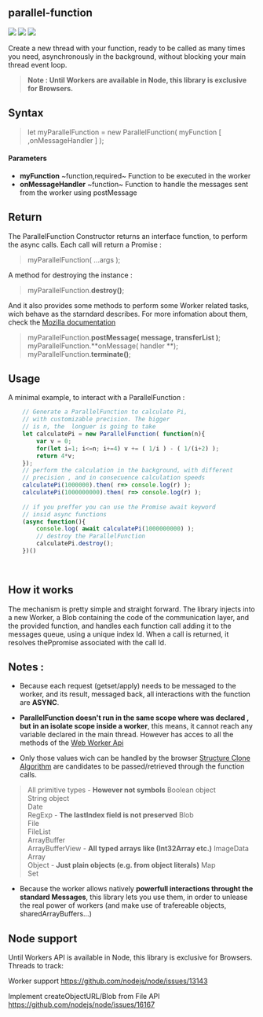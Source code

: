 ## parallel-function 
![](https://img.shields.io/badge/cdn-cdn.rawgit-green.svg)
![](https://img.shields.io/badge/Javascript-ES6-orange.svg)
![](https://img.shields.io/badge/powered-webWorkers-blue.svg)

Create a new thread with your function, ready to be called as many times you need, asynchronously in the background, without blocking your main thread event loop.

> **Note : Until Workers are available in Node, this library is exclusive for Browsers.**



## Syntax 


> let myParallelFunction = new ParallelFunction( myFunction [ ,onMessageHandler ] );

#### Parameters
- **myFunction**  ~function,required~
    Function to be executed in the worker
- **onMessageHandler** ~function~
    Function to handle the messages sent from the worker using postMessage

## Return
The ParallelFunction Constructor returns an interface function, to perform the async calls. Each call will return a Promise :

> myParallelFunction( ...args );

A method for destroying the instance :

> myParallelFunction.**destroy()**;

And it also provides some methods to perform some Worker related tasks, wich behave as the starndard describes. For more infomation about them, check the [ Mozilla documentation](https://developer.mozilla.org/en-US/docs/Web/API/Worker)

> myParallelFunction.**postMessage( message, transferList )**;
> myParallelFunction.**onMessage( handler **);
> myParallelFunction.**terminate()**;


## Usage 

A minimal example, to interact with a ParallelFunction :
```javascript
    // Generate a ParallelFunction to calculate Pi,  
    // with customizable precision. The bigger
    // is n, the  longuer is going to take
    let calculatePi = new ParallelFunction( function(n){
        var v = 0;
        for(let i=1; i<=n; i+=4) v += ( 1/i ) - ( 1/(i+2) );
        return 4*v;
    });
    // perform the calculation in the background, with different
    // precision , and in consecuence calculation speeds
    calculatePi(1000000).then( r=> console.log(r) );
    calculatePi(1000000000).then( r=> console.log(r) );
    
    // if you preffer you can use the Promise await keyword
    // insid async functions
    (async function(){
	    console.log( await calculatePi(1000000000) );
        // destroy the ParallelFunction
        calculatePi.destroy();
    })()
   
    


```

## How it works 
The mechanism is pretty simple and straight forward.
The library injects into a new Worker, a Blob containing the code of the communication layer, and the provided function, and handles each function call adding it to the messages queue, using a unique index Id.
When a call is returned, it resolves thePpromise associated with the call Id.


## Notes :
- Because each request (getset/apply) needs to be messaged to the worker, and its result, messaged back, all interactions with the function are **ASYNC**.

- **ParallelFunction doesn't run in the same scope where  was declared , but in an isolate scope inside a worker**, this means, it cannot reach any variable declared in the main thread. However has acces to all the methods of the [Web Worker Api](https://developer.mozilla.org/en-US/docs/Web/API/WorkerGlobalScope)

- Only those values wich can be handled by the browser [Structure Clone Algorithm](https://developer.mozilla.org/en-US/docs/Web/API/Web_Workers_API/Structured_clone_algorithm) are candidates to be passed/retrieved through the function calls.


> All primitive types	- **However not symbols**
> Boolean object	 
> String object	 
> Date	 
> RegExp	- **The lastIndex field is not preserved**
> Blob	 
> File	 
> FileList	 
> ArrayBuffer	 
> ArrayBufferView	- **All typed arrays like (Int32Array etc.)**
> ImageData	 
> Array	 
> Object	- **Just plain objects (e.g. from object literals)**
> Map	 
> Set	 

- Because the worker allows natively **powerfull interactions throught the standard Messages**, this library lets you use them, in order to unlease the real power of workers (and make use of trafereable objects, sharedArrayBuffers...)


## Node support
Until Workers API is available in Node, this library is exclusive for Browsers.
Threads to track:

Worker support
https://github.com/nodejs/node/issues/13143

Implement createObjectURL/Blob from File API
https://github.com/nodejs/node/issues/16167